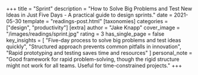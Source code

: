 +++
title = "Sprint"
description = "How to Solve Big Problems and Test New Ideas in Just Five Days - A practical guide to design sprints."
date = 2021-05-30
template = "readings-post.html"
[taxonomies]
categories = ["design", "productivity"]
[extra]
author = "Jake Knapp"
cover_image = "/images/readings/sprint.jpg"
rating = 3
has_single_page = false
key_insights = [
    "Five-day process to solve big problems and test ideas quickly",
    "Structured approach prevents common pitfalls in innovation",
    "Rapid prototyping and testing saves time and resources"
]
personal_note = "Good framework for rapid problem-solving, though the rigid structure might not work for all teams. Useful for time-constrained projects."
+++
